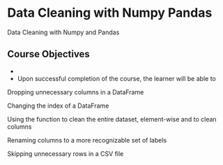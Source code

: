 # Data Cleaning with Numpy Pandas
 Data Cleaning with Numpy and Pandas


## Course Objectives
-
 - Upon successful completion of the course, the learner will be able to 
 
 Dropping unnecessary columns in a DataFrame
 
 Changing the index of a DataFrame
 
 Using the function to clean the entire dataset, element-wise and to clean columns
 
 Renaming columns to a more recognizable set of labels
 
 Skipping unnecessary rows in a CSV file
